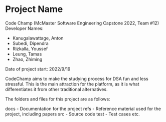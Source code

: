 # Project Name
Code Champ (McMaster Software Engineering Capstone 2022, Team #12)
Developer Names: 
- Kanugalawattage, Anton
- Subedi, Dipendra
- Rizkalla, Youssef
- Leung, Tamas
- Zhao, Zhiming

Date of project start: 2022/9/19

CodeChamp aims to make the studying process for DSA fun and less stressful. This is the main attraction for the platform, as it is what differentiates it from other traditional alternatives.

The folders and files for this project are as follows:

docs - Documentation for the project
refs - Reference material used for the project, including papers
src - Source code
test - Test cases
etc.
